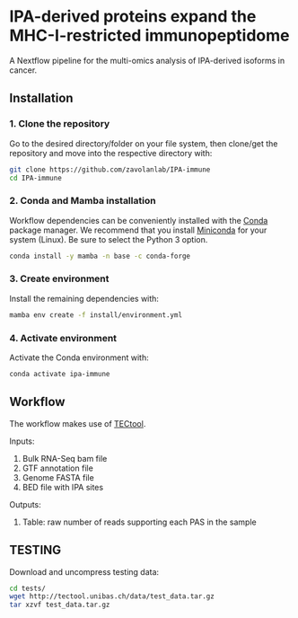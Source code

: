 # IPA-derived proteins expand the MHC-I-restricted immunopeptidome
A Nextflow pipeline for the multi-omics analysis of IPA-derived isoforms in cancer.

## Installation

### 1. Clone the repository

Go to the desired directory/folder on your file system, then clone/get the 
repository and move into the respective directory with:

```bash
git clone https://github.com/zavolanlab/IPA-immune
cd IPA-immune
```

### 2. Conda and Mamba installation

Workflow dependencies can be conveniently installed with the [Conda](https://docs.conda.io/projects/conda/en/stable/)
package manager. We recommend that you install [Miniconda](https://docs.anaconda.com/free/miniconda/miniconda-install/)
for your system (Linux). Be sure to select the Python 3 option. 

```bash
conda install -y mamba -n base -c conda-forge
```

### 3. Create environment

Install the remaining dependencies with:
```bash
mamba env create -f install/environment.yml
```

### 4. Activate environment

Activate the Conda environment with:

```bash
conda activate ipa-immune
```

## Workflow

The workflow makes use of [TECtool](https://github.com/zavolanlab/TECtool).

Inputs:
1. Bulk RNA-Seq bam file
2. GTF annotation file
3. Genome FASTA file
4. BED file with IPA sites


Outputs:
1. Table: raw number of reads supporting each PAS in the sample

## TESTING

Download and uncompress testing data:

```bash
cd tests/
wget http://tectool.unibas.ch/data/test_data.tar.gz
tar xzvf test_data.tar.gz
```